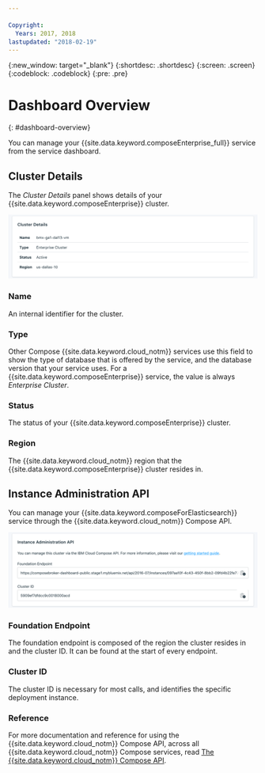 ```yaml
---

Copyright:
  Years: 2017, 2018
lastupdated: "2018-02-19"
---
```


{:new_window: target="_blank"}
{:shortdesc: .shortdesc}
{:screen: .screen}
{:codeblock: .codeblock}
{:pre: .pre}

# Dashboard Overview
{: #dashboard-overview}

You can manage your {{site.data.keyword.composeEnterprise_full}} service from the service dashboard.

## Cluster Details

The _Cluster Details_ panel shows details of your {{site.data.keyword.composeEnterprise}} cluster.

![Cluster Details](./images/enterprise-cluster-details-ready.png "A view of the Cluster Details panel")

### Name

An internal identifier for the cluster.

### Type

Other Compose {{site.data.keyword.cloud_notm}} services use this field to show the type of database that is offered by the service, and the database version that your service uses. For a {{site.data.keyword.composeEnterprise}} service, the value is always _Enterprise Cluster_.

### Status

The status of your {{site.data.keyword.composeEnterprise}} cluster.

### Region

The {{site.data.keyword.cloud_notm}} region that the {{site.data.keyword.composeEnterprise}} cluster resides in.

## Instance Administration API

You can manage your {{site.data.keyword.composeForElasticsearch}} service through the {{site.data.keyword.cloud_notm}} Compose API.

![Cluster Details](./images/enterprise-cluster-api.png "A view of the Instance Administration API")

### Foundation Endpoint

The foundation endpoint is composed of the region the cluster resides in and the cluster ID. It can be found at the start of every endpoint.

### Cluster ID

The cluster ID is necessary for most calls, and identifies the specific deployment instance.

### Reference

For more documentation and reference for using the {{site.data.keyword.cloud_notm}} Compose API, across all {{site.data.keyword.cloud_notm}} Compose services, read [The {{site.data.keyword.cloud_notm}} Compose API](https://www.compose.com/articles/the-ibm-cloud-compose-api/).
